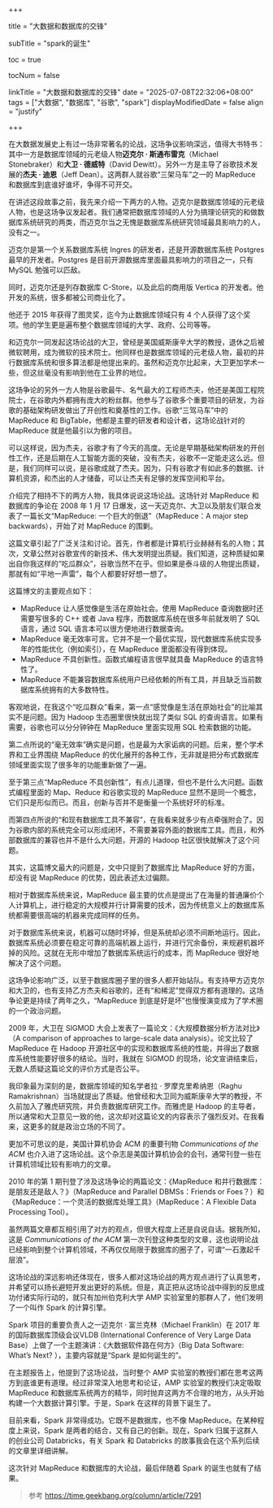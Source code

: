 +++

title = "大数据和数据库的交锋"

subTitle = "spark的诞生"

toc = true

tocNum = false

linkTitle = "大数据和数据库的交锋"
date = "2025-07-08T22:32:06+08:00"
tags = ["大数据", "数据库",  "谷歌", "spark"]
displayModifiedDate = false
align = "justify"

+++

在大数据发展史上有过一场非常著名的论战，这场争议影响深远，值得大书特书：其中一方是数据库领域的元老级人物**迈克尔 · 斯通布雷克**（Michael Stonebraker）和**大卫 · 德威特**（David Dewitt）。另外一方是主导了谷歌技术发展的**杰夫 · 迪恩**（Jeff Dean）。这两群人就谷歌“三架马车”之一的 MapReduce 和数据库到底谁好谁坏，争得不可开交。

在讲述这段故事之前，我先来介绍一下两方的人物。迈克尔是数据库领域的元老级人物，也是这场争议发起者。我们通常把数据库领域的人分为搞理论研究的和做数据库系统研究的两类，而迈克尔当之无愧是数据库系统研究领域最具影响力的人，没有之一。

迈克尔是第一个关系数据库系统 Ingres 的研发者，还是开源数据库系统 Postgres 最早的开发者。Postgres 是目前开源数据库里面最具影响力的项目之一，只有 MySQL 勉强可以匹敌。

同时，迈克尔还是列存数据库 C-Store，以及此后的商用版 Vertica 的开发者。他开发的系统，很多都被公司商业化了。

他还于 2015 年获得了图灵奖，迄今为止数据库领域只有 4 个人获得了这个奖项。他的学生更是遍布整个数据库领域的大学、政府、公司等等。

和迈克尔一同发起这场论战的大卫，曾经是美国威斯康辛大学的教授，退休之后被微软聘用，成为微软的技术院士。他同样也是数据库领域的元老级人物，最初的并行数据库系统和很多算法都是他提出来的。虽然和迈克尔比起来，大卫更加学术一些，但这丝毫没有影响到他在工业界的地位。

这场争论的另外一方人物是谷歌最牛、名气最大的工程师杰夫，他还是美国工程院院士，在谷歌内外都拥有庞大的粉丝群。他参与了谷歌多个重要项目的研发，为谷歌的基础架构研发做出了开创性和奠基性的工作。谷歌“三驾马车”中的 MapReduce 和 BigTable，他都是主要的研发者和设计者，这场论战针对的 MapReduce 就是他最引以为傲的项目。

可以这样说，因为杰夫，谷歌才有了今天的高度。无论是早期基础架构研发的开创性工作，还是后期在人工智能方面的突破，没有杰夫，谷歌不一定能走这么远。但是，我们同样可以说，是谷歌成就了杰夫。因为，只有谷歌才有如此多的数据、计算机资源，和杰出的人才储备，可以让杰夫有足够的发挥空间和平台。

介绍完了相持不下的两方人物，我具体说说这场论战。这场针对 MapReduce 和数据库的争论在 2008 年 1 月 17 日爆发，这一天迈克尔、大卫以及朋友们联合发表了一篇长文“MapReduce: 一个巨大的倒退”（MapReduce：A major step backwards），开始了对 MapReduce 的围剿。

这篇文章引起了广泛关注和讨论。首先，作者都是计算机行业赫赫有名的人物；其次，文章公然对谷歌宣传的新技术、伟大发明提出质疑。我们知道，这种质疑如果出自你我这样的“吃瓜群众”，谷歌当然不在乎。但如果是泰斗级的人物提出质疑，那就有如“平地一声雷”，每个人都要好好想一想了。

这篇博文的主要观点如下：

* MapReduce 让人感觉像是生活在原始社会。使用 MapReduce 查询数据时还需要写很多的 C++ 或者 Java 程序，而数据库系统在很多年前就发明了 SQL 语言，通过 SQL 语言本可以很方便地进行数据查询。
* MapReduce 毫无效率可言。它并不是一个最优实现，现代数据库系统实现多年的性能优化（例如索引），在 MapReduce 里面都没有得到体现。
* MapReduce 不具创新性。函数式编程语言很早就具备 MapReduce 的语言特性了。
* MapReduce 不能兼容数据库系统用户已经依赖的所有工具，并且缺乏当前数据库系统拥有的大多数特性。

客观地说，在我这个“吃瓜群众”看来，第一点“感觉像是生活在原始社会”的比喻其实不是问题。因为 Hadoop 生态圈里很快就出现了类似 SQL 的查询语言。如果有需要，谷歌也可以分分钟钟在 MapReduce 里面实现用 SQL 检索数据的功能。

第二点所说的“毫无效率”确实是问题，也是最为大家诟病的问题。后来，整个学术界和工业界围绕 MapReduce 的优化展开的各种工作，无非就是把分布式数据库领域里面实现了很多年的功能重新做了一遍。

至于第三点“MapReduce 不具创新性”，有点儿道理，但也不是什么大问题。函数式编程里面的 Map、Reduce 和谷歌实现的 MapReduce 显然不是同一个概念，它们只是形似而已。而且，创新与否并不是衡量一个系统好坏的标准。

而第四点所说的“和现有数据库工具不兼容”，在我看来就多少有点牵强附会了。因为谷歌内部的系统完全可以形成闭环，不需要兼容外面的数据库工具。而且，和外部数据库的兼容也并不是什么大问题，开源的 Hadoop 社区很快就解决了这个问题。

其实，这篇博文最大的问题是，文中只提到了数据库比 MapReduce 好的方面，却没有说 MapReduce 的优势，因此表述太过偏颇。

相对于数据库系统来说，MapReduce 最主要的优点是提出了在海量的普通廉价个人计算机上，进行稳定的大规模并行计算需要的技术，因为传统意义上的数据库系统都需要很高端的机器来完成同样的任务。

对于数据库系统来说，机器可以随时坏掉，但是系统却必须不间断地运行。因此，数据库系统必须要在稳定可靠的高端机器上运行，并进行冗余备份，来规避机器坏掉的风险。这就在无形中增加了数据库系统运行的成本，而 MapReduce 很好地解决了这个问题。

这场争论影响广泛，以至于数据库圈子里的很多人都开始站队。有支持甲方迈克尔和大卫的，也有支持乙方杰夫和谷歌的，还有“和稀泥”觉得双方都有道理的。这场争论更是持续了两年之久，“MapReduce 到底是好是坏”也慢慢演变成为了学术圈的一个政治问题。

2009 年，大卫在 SIGMOD 大会上发表了一篇论文：《大规模数据分析方法对比》（A comparison of approaches to large-scale data analysis）。论文比较了 MapReduce 在 Hadoop 开源社区中的实现和数据库系统的性能，并得出了数据库系统性能要好很多的结论。当时，我就在 SIGMOD 的现场，论文宣讲结束后，无数人质疑这篇论文的评价方式是否公平。

我印象最为深刻的是，数据库领域的知名学者拉 · 罗摩克里希纳恩（Raghu Ramakrishnan）当场就提出了质疑。他曾经和大卫同为威斯康辛大学的教授，不久前加入了雅虎研究院，并负责数据库研究工作。而雅虎是 Hadoop 的主导者，所以通常和大卫意见一致的他，这次却对这篇论文的内容表示了强烈反对。在我看来，这更多的就是政治立场的不同了。

更加不可思议的是，美国计算机协会 ACM 的重要刊物 _Communications of the ACM_ 也介入进了这场论战。这个杂志是美国计算机协会的会刊，通常刊登一些在计算机领域比较有影响力的文章。

2010 年的第 1 期刊登了涉及这场争论的两篇论文：《MapReduce 和并行数据库：是朋友还是敌人？》（MapReduce and Parallel DBMSs：Friends or Foes？）和《MapReduce：一个灵活的数据库处理工具》（MapReduce：A Flexible Data Processing Tool）。

虽然两篇文章都互相引用了对方的观点，但很大程度上还是自说自话。据我所知，这是 _Communications of the ACM_ 第一次刊登这种类型的文章，这也说明论战已经影响到整个计算机领域，不再仅仅局限于数据库的圈子了，可谓“一石激起千层浪”。

这场论战的深远影响还体现在，很多人都对这场论战的两方观点进行了认真思考，并希望可以扬长避短开发出更好的系统。但是，真正把从这场论战中得到的反思成功付诸实际行动的，就只有加州伯克利大学 AMP 实验室里的那群人了，他们发明了一个叫作 Spark 的计算引擎。

Spark 项目的重要负责人之一迈克尔 · 富兰克林（Michael Franklin）在 2017 年的国际数据库顶级会议VLDB (International Conference of Very Large Data Base）上做了一个主题演讲：《大数据软件路在何方》（Big Data Software: What’s Next? ），主要内容就是“Spark 是如何诞生的”。

在主题报告上，他提到了这场论战，当时整个 AMP 实验室的教授们都在思考这两方到底谁更有道理。经过非常深入地思考和论证，AMP 实验室的教授们决定吸取 MapReduce 和数据库系统两方的精华，同时抛弃这两方不合理的地方，从头开始构建一个大数据计算引擎。于是，Spark 在这样的背景下诞生了。

目前来看，Spark 非常得成功。它既不是数据库，也不像 MapReduce。在某种程度上来说，Spark 是两者的结合，又有自己的创新。现在，Spark 归属于这群人的创业公司 Databricks，有关 Spark 和 Databricks 的故事我会在这个系列后续的文章里详细讲解。

这次针对 MapReduce 和数据库的大论战，最后伴随着 Spark 的诞生也就有了结果。

> 参考 https://time.geekbang.org/column/article/7291